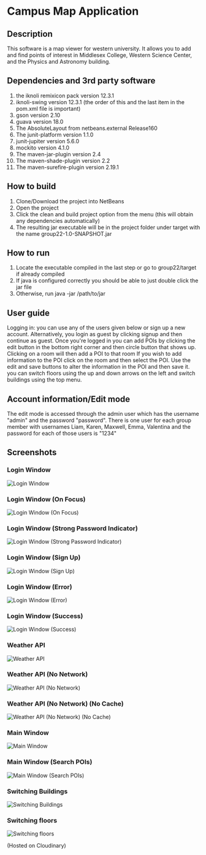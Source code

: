 # Campus Map Application
## Description
This software is a map viewer for western university. It allows you to add and find points of interest in Middlesex College, Western Science Center, and the Physics and Astronomy building.
## Dependencies and 3rd party software
1. the iknoli remixicon pack version 12.3.1
2. iknoli-swing version 12.3.1 (the order of this and the last item in the pom.xml file is important)
3. gson version 2.10
4. guava version 18.0
5. The AbsoluteLayout from netbeans.external Release160
6. The junit-platform version 1.1.0
7. junit-jupiter version 5.6.0
8. mockito version 4.1.0
9. The maven-jar-plugin version 2.4
10. The maven-shade-plugin version 2.2
11. The maven-surefire-plugin version 2.19.1
## How to build
1. Clone/Download the project into NetBeans
2. Open the project
3. Click the clean and build project option from the menu (this will obtain any dependencies automatically)
4. The resulting jar executable will be in the project folder under target with the name group22-1.0-SNAPSHOT.jar
## How to run
1. Locate the executable compiled in the last step or go to group22/target if already compiled
2. If java is configured correctly you should be able to just double click the jar file
3. Otherwise, run java -jar /path/to/jar

## User guide
Logging in: you can use any of the users given below or sign up a new account. Alternatively, you login as guest by clicking signup and then continue as guest.
Once you're logged in you can add POIs by clicking the edit button in the bottom right corner and then circle button that shows up. Clicking on a room will then add a POI to that room
If you wish to add information to the POI click on the room and then select the POI. Use the edit and save buttons to alter the information in the POI and then save it.
you can switch floors using the up and down arrows on the left and switch buildings using the top menu.

## Account information/Edit mode
The edit mode is accessed through the admin user which has the username "admin" and the password "password". There is one user for each group member with usernames Liam, Karen, Maxwell, Emma, Valentina and the password for each of those users is "1234"

## Screenshots
### Login Window
![Login Window](https://res.cloudinary.com/alt/image/upload/v1679891964/assets/Capture_d_e%CC%81cran_le_2023-03-27_a%CC%80_00.36.05_oyxu6w.png)

### Login Window (On Focus)
![Login Window (On Focus)](https://res.cloudinary.com/alt/image/upload/v1679892152/assets/Capture_d_e%CC%81cran_le_2023-03-27_a%CC%80_00.41.52_mqa1hw.png)

### Login Window (Strong Password Indicator)
![Login Window (Strong Password Indicator)](https://res.cloudinary.com/alt/image/upload/v1679892153/assets/Capture_d_e%CC%81cran_le_2023-03-27_a%CC%80_00.42.18_a5p8hh.png)

### Login Window (Sign Up)
![Login Window (Sign Up)](https://res.cloudinary.com/alt/image/upload/v1681072145/assets/Capture_d_e%CC%81cran_le_2023-04-09_a%CC%80_16.28.33_vrsvoi.png)

### Login Window (Error)
![Login Window (Error)](https://res.cloudinary.com/alt/image/upload/v1679891963/assets/Capture_d_e%CC%81cran_le_2023-03-27_a%CC%80_00.36.45_yxafqu.png)

### Login Window (Success)
![Login Window (Success)](https://res.cloudinary.com/alt/image/upload/v1679891964/assets/Capture_d_e%CC%81cran_le_2023-03-27_a%CC%80_00.37.02_ydk4qk.png)

### Weather API
![Weather API](https://res.cloudinary.com/alt/image/upload/v1680808516/assets/Capture_d_e%CC%81cran_le_2023-04-06_a%CC%80_15.14.17_ptbb7h.png)

### Weather API (No Network)
![Weather API (No Network)](https://res.cloudinary.com/alt/image/upload/v1680808747/assets/Capture_d_e%CC%81cran_le_2023-04-06_a%CC%80_15.17.46_spw1qm.png)

### Weather API (No Network) (No Cache)
![Weather API (No Network) (No Cache)](https://res.cloudinary.com/alt/image/upload/v1680809006/assets/Capture_d_e%CC%81cran_le_2023-04-06_a%CC%80_15.23.05_qebe2m.png)

### Main Window
![Main Window](https://res.cloudinary.com/alt/image/upload/v1679891964/assets/Capture_d_e%CC%81cran_le_2023-03-27_a%CC%80_00.37.11_eouehn.png)

### Main Window (Search POIs)
![Main Window (Search POIs)](https://res.cloudinary.com/alt/image/upload/v1679891964/assets/Capture_d_e%CC%81cran_le_2023-03-27_a%CC%80_00.37.22_nsmmsd.png)

### Switching Buildings
![Switching Buildings](https://res.cloudinary.com/alt/image/upload/v1681072289/assets/Capture_d_e%CC%81cran_le_2023-04-09_a%CC%80_16.31.20_ul8lcm.png)

### Switching floors
![Switching floors](https://res.cloudinary.com/alt/image/upload/v1681072376/assets/Capture_d_e%CC%81cran_le_2023-04-09_a%CC%80_16.32.48_nwkhxw.png)

(Hosted on Cloudinary)